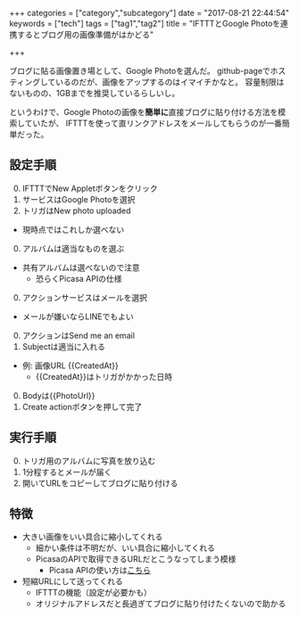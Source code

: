 +++
categories = ["category","subcategory"]
date = "2017-08-21 22:44:54"
keywords = ["tech"]
tags = ["tag1","tag2"]
title = "IFTTTとGoogle Photoを連携するとブログ用の画像準備がはかどる"

+++

ブログに貼る画像置き場として、Google Photoを選んだ。
github-pageでホスティングしているのだが、画像をアップするのはイマイチかなと。
容量制限はないものの、1GBまでを推奨しているらしいし。

というわけで、Google Photoの画像を**簡単に**直接ブログに貼り付ける方法を模索していたが、
IFTTTを使って直リンクアドレスをメールしてもらうのが一番簡単だった。

<!--more-->

## 設定手順
0. IFTTTでNew Appletボタンをクリック
0. サービスはGoogle Photoを選択
0. トリガはNew photo uploaded
  - 現時点ではこれしか選べない
0. アルバムは適当なものを選ぶ
  - 共有アルバムは選べないので注意
      - 恐らくPicasa APIの仕様
0. アクションサービスはメールを選択
  - メールが嫌いならLINEでもよい
0. アクションはSend me an email
0. Subjectは適当に入れる
  - 例: 画像URL {{CreatedAt}}
      - {{CreatedAt}}はトリガがかかった日時
0. Bodyは{{PhotoUrl}}
0. Create actionボタンを押して完了

## 実行手順
0. トリガ用のアルバムに写真を放り込む
0. 1分程するとメールが届く
0. 開いてURLをコピーしてブログに貼り付ける

## 特徴
- 大きい画像をいい具合に縮小してくれる
  - 細かい条件は不明だが、いい具合に縮小してくれる
  - PicasaのAPIで取得できるURLだとこうなってしまう模様
      - Picasa APIの使い方は[こちら](../google_photo_api_1/)
- 短縮URLにして送ってくれる
  - IFTTTの機能（設定が必要かも）
  - オリジナルアドレスだと長過ぎてブログに貼り付けたくないので助かる
